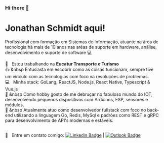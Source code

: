 ### Hi there 👋

# Jonathan Schmidt aqui!

Profissional com formação em Sistemas de Informação, atuante na área de tecnologia hà mais de 10 anos nas aréas de suporte em hardware, análise, desenvolvimento e suporte de software :computer:

:bus: &nbsp; Estou trabalhando na **Eucatur Transporte e Turismo** 
<br/> :+1: &nbsp Entusiasta em escobrir como as coisas funcionam, sempre tive um vínculo com as tecnologias com foco na resoluções de problemas.
<br/> :computer: &nbsp; Minha stack: GoLang, ReactJS, Node.js, React Native, Typescript & Vue.js
<br/> :purple_heart: &nbsp Como hobby gosto de me debruçar no fabuloso mundo do IOT, desenvolvendo pequenos dispositivos com Arduinos, ESP, sensores e módulos. <br/> :post_office: &nbsp Atualmente atuo como desenvolvedor fullstack com foco no back-end utilizando a linguagem Go, Redis, MySql e padrões como REST e gRPC para desenvolvimento de API's modernas e estáveis.

<br/> :email: &nbsp; Entre em contato comigo: [![Linkedin Badge](https://img.shields.io/badge/-sSchmidtT-blue?style=flat-square&logo=Linkedin&logoColor=white&link=https://www.linkedin.com/in/sSchmidtT/)](https://www.linkedin.com/in/sSchmidtT/) 
| 
[![Outlook Badge](https://img.shields.io/badge/-schmidt_tech@outlook.com-c14438?style=flat-square&logo=Outlook&logoColor=white&link=mailto:tschmidt_tech@outlook.com)](mailto:schmidt_tech@outlook.com)

<!--
**sSchmidtT/sSchmidtT** is a ✨ _special_ ✨ repository because its `README.md` (this file) appears on your GitHub profile.

Here are some ideas to get you started:

- 🔭 I’m currently working on ...
- 🌱 I’m currently learning ...
- 👯 I’m looking to collaborate on ...
- 🤔 I’m looking for help with ...
- 💬 Ask me about ...
- 📫 How to reach me: ...
- 😄 Pronouns: ...
- ⚡ Fun fact: ...
-->
